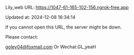 Lily_web URL: https://1047-61-165-102-156.ngrok-free.app

Updated at: 2024-12-08 16:34:14

If you cannot open this URL, the server might be down.

Please contact: 

goley04@foxmail.com Or Wechat:GL_yeaH